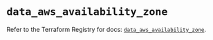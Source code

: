 # `data_aws_availability_zone`

Refer to the Terraform Registry for docs: [`data_aws_availability_zone`](https://registry.terraform.io/providers/hashicorp/aws/4.54.0/docs/data-sources/availability_zone).
